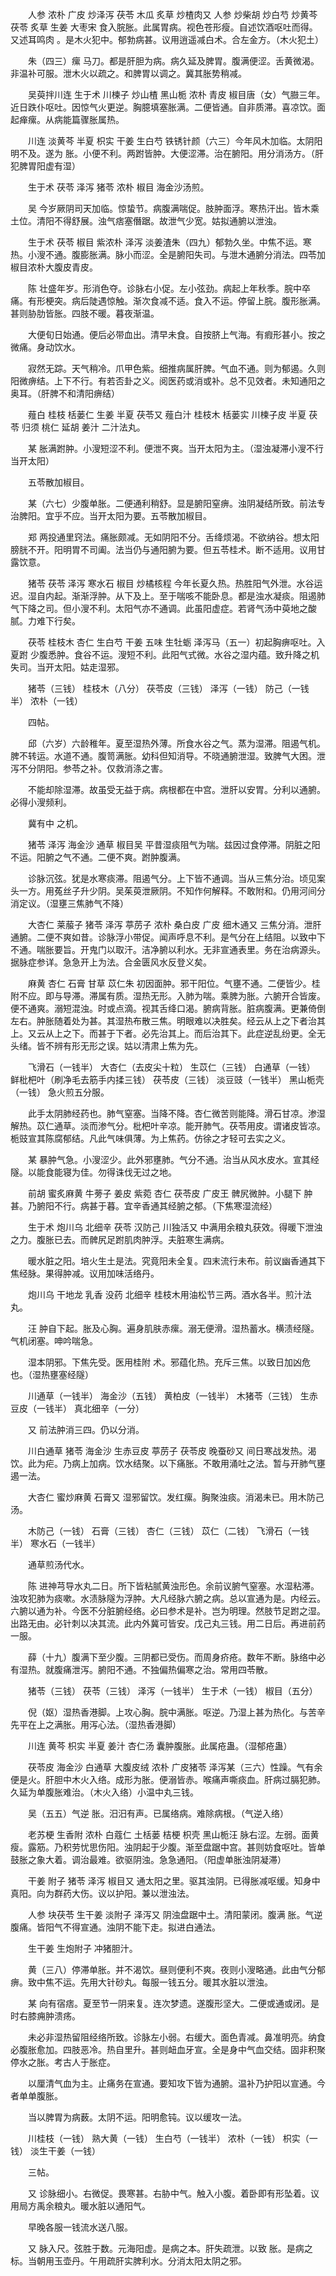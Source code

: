 <!-- { "loadSidebar": true } -->
　　人参 浓朴 广皮 炒泽泻 茯苓 木瓜 炙草 炒楂肉又 人参 炒柴胡 炒白芍 炒黄芩 茯苓 炙草 生姜 大枣宋 食入脘胀。此属胃病。视色苍形瘦。自述饮酒呕吐而得。又述耳鸣肉 。是木火犯中。郁勃病甚。议用逍遥减白术。合左金方。（木火犯土）

　　朱（四三）瘰 马刀。都是肝胆为病。病久延及脾胃。腹满便涩。舌黄微渴。非温补可服。泄木火以疏之。和脾胃以调之。冀其胀势稍减。

　　吴萸拌川连 生于术 川楝子 炒山楂 黑山栀 浓朴 青皮 椒目唐（女）气臌三年。近日跌仆呕吐。因惊气火更逆。胸臆填塞胀满。二便皆通。自非质滞。喜凉饮。面起瘅瘰。从病能篇骤胀属热。

　　川连 淡黄芩 半夏 枳实 干姜 生白芍 铁锈针颜（六三）今年风木加临。太阴阳明不及。遂为 胀。小便不利。两跗皆肿。大便涩滞。治在腑阳。用分消汤方。（肝犯脾胃阳虚有湿）

　　生于术 茯苓 泽泻 猪苓 浓朴 椒目 海金沙汤煎。

　　吴 今岁厥阴司天加临。惊蛰节。病腹满喘促。肢肿面浮。寒热汗出。皆木乘土位。清阳不得舒展。浊气痞塞僭踞。故泄气少宽。姑拟通腑以泄浊。

　　生于术 茯苓 椒目 紫浓朴 泽泻 淡姜渣朱（四九）郁勃久坐。中焦不运。寒热。小溲不通。腹膨胀满。脉小而涩。全是腑阳失司。与泄木通腑分消法。四苓加椒目浓朴大腹皮青皮。

　　陈 壮盛年岁。形消色夺。诊脉右小促。左小弦劲。病起上年秋季。脘中卒痛。有形梗突。病后陡遇惊触。渐次食减不适。食入不运。停留上脘。腹形胀满。甚则胁肋皆胀。四肢不暖。暮夜渐温。

　　大便旬日始通。便后必带血出。清早未食。自按脐上气海。有瘕形甚小。按之微痛。身动饮水。

　　寂然无踪。天气稍冷。爪甲色紫。细推病属肝脾。气血不通。则为郁遏。久则阳微痹结。上下不行。有若否卦之义。阅医药或消或补。总不见效者。未知通阳之奥耳。（肝脾不和清阳痹结）

　　薤白 桂枝 栝蒌仁 生姜 半夏 茯苓又 薤白汁 桂枝木 栝蒌实 川楝子皮 半夏 茯苓 归须 桃仁 延胡 姜汁 二汁法丸。

　　某 胀满跗肿。小溲短涩不利。便泄不爽。当开太阳为主。（湿浊凝滞小溲不行当开太阳）

　　五苓散加椒目。

　　某（六七）少腹单胀。二便通利稍舒。显是腑阳窒痹。浊阴凝结所致。前法专治脾阳。宜乎不应。当开太阳为要。五苓散加椒目。

　　郑 两投通里窍法。痛胀颇减。无如阴阳不分。舌绛烦渴。不欲纳谷。想太阳膀胱不开。阳明胃不司阖。法当仍与通阳腑为要。但五苓桂术。断不适用。议用甘露饮意。

　　猪苓 茯苓 泽泻 寒水石 椒目 炒橘核程 今年长夏久热。热胜阳气外泄。水谷运迟。湿自内起。渐渐浮肿。从下及上。至于喘咳不能卧息。都是浊水凝痰。阻遏肺气下降之司。但小溲不利。太阳气亦不通调。此虽阳虚症。若肾气汤中萸地之酸腻。力难下行矣。

　　茯苓 桂枝木 杏仁 生白芍 干姜 五味 生牡蛎 泽泻马（五一）初起胸痹呕吐。入夏跗 少腹悉肿。食谷不运。溲短不利。此阳气式微。水谷之湿内蕴。致升降之机失司。当开太阳。姑走湿邪。

　　猪苓（三钱） 桂枝木（八分） 茯苓皮（三钱） 泽泻（一钱） 防己（一钱半） 浓朴（一钱）

　　四帖。

　　邱（六岁）六龄稚年。夏至湿热外薄。所食水谷之气。蒸为湿滞。阻遏气机。脾不转运。水道不通。腹笥满胀。幼科但知消导。不晓通腑泄湿。致脾气大困。泄泻不分阴阳。参苓之补。仅救消涤之害。

　　不能却除湿滞。故虽受无益于病。病根都在中宫。泄肝以安胃。分利以通腑。必得小溲频利。

　　冀有中 之机。

　　猪苓 泽泻 海金沙 通草 椒目吴 平昔湿痰阻气为喘。兹因过食停滞。阴脏之阳不运。阳腑之气不通。二便不爽。跗肿腹满。

　　诊脉沉弦。犹是水寒痰滞。阻遏气分。上下皆不通调。当从三焦分治。顷见案头一方。用菟丝子升少阴。吴茱萸泄厥阴。不知作何解释。不敢附和。仍用河间分消定议。（湿壅三焦肺气不降）

　　大杏仁 莱菔子 猪苓 泽泻 葶苈子 浓朴 桑白皮 广皮 细木通又 三焦分消。泄肝通腑。二便不爽如昔。诊脉浮小带促。闻声呼息不利。是气分在上结阻。以致中下不通。喘胀要旨。开鬼门以取汗。洁净腑以利水。无非宣通表里。务在治病源头。据脉症参详。急急开上为法。合金匮风水反登义矣。

　　麻黄 杏仁 石膏 甘草 苡仁朱 初因面肿。邪干阳位。气壅不通。二便皆少。桂附不应。即与导滞。滞属有质。湿热无形。入肺为喘。乘脾为胀。六腑开合皆废。便不通爽。溺短混浊。时或点滴。视其舌绛口渴。腑病背胀。脏病腹满。更兼倚倒左右。肿胀随着处为甚。其湿热布散三焦。明眼难以决胜矣。经云从上之下者治其上。又云从上之下。而甚于下者。必先治其上。而后治其下。此症逆乱纷更。全无头绪。皆不辨有形无形之误。姑以清肃上焦为先。

　　飞滑石（一钱半） 大杏仁（去皮尖十粒） 生苡仁（三钱） 白通草（一钱） 鲜枇杷叶（刷净毛去筋手内揉三钱） 茯苓皮（三钱） 淡豆豉（一钱半） 黑山栀壳（一钱） 急火煎五分服。

　　此手太阴肺经药也。肺气窒塞。当降不降。杏仁微苦则能降。滑石甘凉。渗湿解热。苡仁通草。淡而渗气分。枇杷叶辛凉。能开肺气。茯苓用皮。谓诸皮皆凉。栀豉宣其陈腐郁结。凡此气味俱薄。为上焦药。仿徐之才轻可去实之义。

　　某 暴肿气急。小溲涩少。此外邪壅肺。气分不通。治当从风水皮水。宣其经隧。以能食能寝为佳。勿得诛伐无过之地。

　　前胡 蜜炙麻黄 牛蒡子 姜皮 紫菀 杏仁 茯苓皮 广皮王 髀尻微肿。小腿下 肿甚。乃腑阳不行。病甚于暮。宜辛香通其经腑之郁。（下焦寒湿流经）

　　生于术 炮川乌 北细辛 茯苓 汉防己 川独活又 中满用余粮丸获效。得暖下泄浊之力。腹胀已去。而髀尻足跗肌肉肿浮。夫脏寒生满病。

　　暖水脏之阳。培火生土是法。究竟阳未全复。四末流行未布。前议幽香通其下焦经脉。果得肿减。议用加味活络丹。

　　炮川乌 干地龙 乳香 没药 北细辛 桂枝木用油松节三两。酒水各半。煎汁法丸。

　　汪 肿自下起。胀及心胸。遍身肌肤赤瘰。溺无便滑。湿热蓄水。横渍经隧。气机闭塞。呻吟喘急。

　　湿本阴邪。下焦先受。医用桂附 术。邪蕴化热。充斥三焦。以致日加凶危也。（湿热壅塞经隧）

　　川通草（一钱半） 海金沙（五钱） 黄柏皮（一钱半） 木猪苓（三钱） 生赤豆皮（一钱半） 真北细辛（一分）

　　又 前法肿消三四。仍以分消。

　　川白通草 猪苓 海金沙 生赤豆皮 葶苈子 茯苓皮 晚蚕砂又 间日寒战发热。渴饮。此为疟。乃病上加病。饮水结聚。以下痛胀。不敢用涌吐之法。暂与开肺气壅遏一法。

　　大杏仁 蜜炒麻黄 石膏又 湿邪留饮。发红瘰。胸聚浊痰。消渴未已。用木防己汤。

　　木防己（一钱） 石膏（三钱） 杏仁（三钱） 苡仁（二钱） 飞滑石（一钱半） 寒水石（一钱半）

　　通草煎汤代水。

　　陈 进神芎导水丸二日。所下皆粘腻黄浊形色。余前议腑气窒塞。水湿粘滞。浊攻犯肺为痰嗽。水渍脉隧为浮肿。大凡经脉六腑之病。总以宣通为是。内经云。六腑以通为补。今医不分脏腑经络。必曰参术是补。岂为明理。然肢节足跗之湿。出路无由。必针刺以决其流。此内外冀可皆安。戊己丸三钱。用二日后。再进前药一服。

　　薛（十九）腹满下至少腹。三阴都已受伤。而周身疥疮。数年不断。脉络中必有湿热。就腹痛泄泻。腑阳不通。不独偏热偏寒之治。常用四苓散。

　　猪苓（三钱） 茯苓（三钱） 泽泻（一钱半） 生于术（一钱） 椒目（五分）

　　倪（妪）湿热香港脚。上攻心胸。脘中满胀。呕逆。乃湿上甚为热化。与苦辛先平在上之满胀。用泻心法。（湿热香港脚）

　　川连 黄芩 枳实 半夏 姜汁 杏仁汤 囊肿腹胀。此属疮蛊。（湿郁疮蛊）

　　茯苓皮 海金沙 白通草 大腹皮绒 浓朴 广皮猪苓 泽泻某（三六）性躁。气有余便是火。肝胆中木火入络。成形为胀。便溺皆赤。喉痛声嘶痰血。肝病过膈犯肺。久延为单腹胀难治。（木火入络）小温中丸三钱。

　　吴（五五）气逆 胀。汨汨有声。已属络病。难除病根。（气逆入络）

　　老苏梗 生香附 浓朴 白蔻仁 土栝蒌 桔梗 枳壳 黑山栀汪 脉右涩。左弱。面黄瘦。露筋。乃积劳忧思伤阳。浊阴起于少腹。渐至盘踞中宫。甚则妨食呕吐。皆单鼓胀之象大着。调治最难。欲驱阴浊。急急通阳。（阳虚单胀浊阴凝滞）

　　干姜 附子 猪苓 泽泻 椒目又 通太阳之里。驱其浊阴。已得胀减呕缓。知身中真阳。向为群药大伤。议以护阳。兼以泄浊法。

　　人参 块茯苓 生干姜 淡附子 泽泻又 阴浊盘踞中土。清阳蒙闭。腹满 胀。气逆腹痛。皆阳气不得宣通。浊阴不能下走。拟进白通法。

　　生干姜 生炮附子 冲猪胆汁。

　　黄（三八）停滞单胀。并不渴饮。昼则便利不爽。夜则小溲略通。此由气分郁痹。致中焦不运。先用大针砂丸。每服一钱五分。暖其水脏以泄浊。

　　某 向有宿痞。夏至节一阴来复。连次梦遗。遂腹形坚大。二便或通或闭。是时右膝痈肿溃疡。

　　未必非湿热留阻经络所致。诊脉左小弱。右缓大。面色青减。鼻准明亮。纳食必腹胀愈加。四肢恶冷。热自里升。甚则衄血牙宣。全是身中气血交结。固非积聚停水之胀。考古人于胀症。

　　以厘清气血为主。止痛务在宣通。要知攻下皆为通腑。温补乃护阳以宣通。今者单单腹胀。

　　当以脾胃为病薮。太阴不运。阳明愈钝。议以缓攻一法。

　　川桂枝（一钱） 熟大黄（一钱） 生白芍（一钱半） 浓朴（一钱） 枳实（一钱） 淡生干姜（一钱）

　　三帖。

　　又 诊脉细小。右微促。畏寒甚。右胁中气。触入小腹。着卧即有形坠着。议用局方禹余粮丸。暖水脏以通阳气。

　　早晚各服一钱流水送八服。

　　又 脉入尺。弦胜于数。元海阳虚。是病之本。肝失疏泄。以致 胀。是病之标。当朝用玉壶丹。午用疏肝实脾利水。分消太阳太阴之邪。

